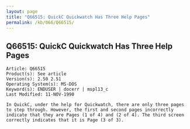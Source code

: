```yaml
---
layout: page
title: "Q66515: QuickC Quickwatch Has Three Help Pages"
permalink: /kb/066/Q66515/
---
```


## Q66515: QuickC Quickwatch Has Three Help Pages

	Article: Q66515
	Product(s): See article
	Version(s): 2.50 2.51
	Operating System(s): MS-DOS
	Keyword(s): ENDUSER | docerr | mspl13_c
	Last Modified: 11-NOV-1990
	
	In QuickC, under the help for Quickwatch, there are only three pages
	to step through. However, the first and second pages incorrectly
	indicate that they are Pages (1 of 4) and (2 of 4). The third screen
	correctly indicates that it is Page (3 of 3).

